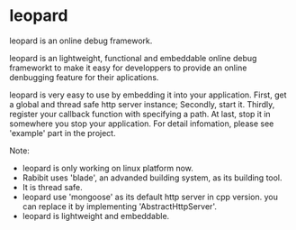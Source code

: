 leopard
======

leopard is an online debug framework.

leopard is an lightweight, functional and embeddable online debug frameworkt to make it easy for developpers to 
provide an online denbugging feature for their aplications.

leopard is very easy to use by embedding it into your application. First, get a global and thread safe http server instance; Secondly, start it. Thirdly, register your callback function
with specifying a path. At last, stop it in somewhere you stop your application. For detail infomation, please see 'example' part in the project.

Note:
* leopard is only working on linux platform now.
* Rabibit uses 'blade', an advanded building system, as its building tool.
* It is thread safe.
* leopard use 'mongoose' as its default http server in cpp version. you can replace it by implementing 'AbstractHttpServer'.
* leopard is lightweight and embeddable. 
